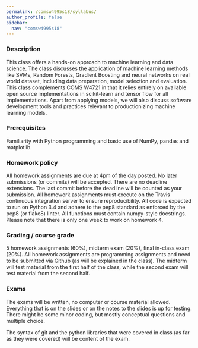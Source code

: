 ```yaml
---
permalink: /comsw4995s18/syllabus/
author_profile: false
sidebar:
  nav: "comsw4995s18"
---
```

### Description
This class offers a hands-on approach to machine learning and data science. The
class discusses the application of machine learning methods like SVMs, Random
Forests, Gradient Boosting and neural networks on real world dataset, including
data preparation, model selection and evaluation. This class complements COMS
W4721 in that it relies entirely on available open source implementations in
scikit-learn and tensor flow for all implementations. Apart from applying
models, we will also discuss software development tools and practices relevant
to productionizing machine learning models.

### Prerequisites
Familiarity with Python programming and basic use of NumPy, pandas and matplotlib.

### Homework policy
All homework assignments are due at 4pm of the day posted. No later
submissions (or commits) will be accepted. There are no deadline extensions.
The last commit before the deadline will be counted as your submission. All
homework assignments must execute on the Travis continuous integration server
to ensure reproducibility. All code is expected to run on Python 3.4 and adhere
to the pep8 standard as enforced by the pep8 (or flake8) linter. All functions
must contain numpy-style docstrings.  Please note that there is only one week
to work on homework 4.

### Grading / course grade
5 homework assignments (60%), midterm exam (20%), final in-class exam (20%).
All homework assignments are programming assignments and need to be submitted
via Github (as will be explained in the class). The midterm will test material
from the first half of the class, while the second exam will test material from
the second half.

### Exams
The exams will be written, no computer or course material allowed.
Everything that is on the slides or on the notes to the slides is up for
testing.  There might be some minor coding, but mostly conceptual questions and
multiple choice.

The syntax of git and the python libraries that were covered in class (as far
as they were covered) will be content of the exam.
